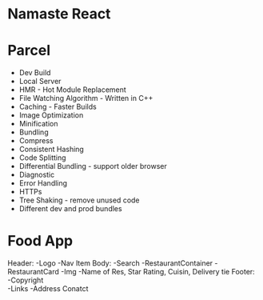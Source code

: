 # Namaste React

# Parcel
- Dev Build
- Local Server
- HMR - Hot Module Replacement
- File Watching Algorithm - Written in C++
- Caching - Faster Builds
- Image Optimization
- Minification
- Bundling
- Compress
- Consistent Hashing
- Code Splitting
- Differential Bundling - support older browser
- Diagnostic
- Error Handling
- HTTPs
- Tree Shaking - remove unused code
- Different dev and prod bundles

# Food App
Header:
   -Logo
   -Nav Item
Body:
   -Search
   -RestaurantContainer
       -RestaurantCard
          -Img
          -Name of Res, Star Rating, Cuisin, Delivery tie
Footer: 
     -Copyright          
     -Links
     -Address
     Conatct